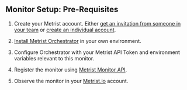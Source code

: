 ## Monitor Setup: Pre-Requisites

1. Create your Metrist account. Either [get an invitation from someone in your team](/guides/web-app-invites) or [create an individual account](https://app.metrist.io/login/signup).

1. [Install Metrist Orchestrator](/guides/orchestrator-installation) in your own environment.

1. Configure Orchestrator with your Metrist API Token and environment variables relevant to this monitor.

1. Register the monitor using [Metrist Monitor API](/tools/api).

1. Observe the monitor in your [Metrist.io](https://app.metrist.io/) account.
